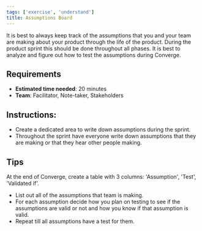 ```yaml
---
tags: ['exercise', 'understand']
title: Assumptions Board
---
```


It is best to always keep track of the assumptions that you and your team are
making about your product through the life of the product. During the product
sprint this should be done throughout all phases. It is best to analyze and
figure out how to test the assumptions during Converge.

## Requirements

- **Estimated time needed**: 20 minutes
- **Team**: Facilitator, Note-taker, Stakeholders

## Instructions:

- Create a dedicated area to write down assumptions during the sprint.
- Throughout the sprint have everyone write down assumptions
that they are making or that they hear other people making.

## Tips

At the end of Converge, create a table with 3 columns:
'Assumption', 'Test', 'Validated if'.

- List out all of the assumptions that team is making.
- For each assumption decide how you plan on testing to see if the assumptions
  are valid or not and how you know if that assumption is valid.
- Repeat till all assumptions have a test for them.
